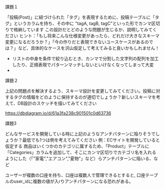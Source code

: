 課題１

「投稿(Post)」に紐づけられた「タグ」を表現するために、投稿テーブルに「タグ」というカラムを持ち、その中に "tagA, tagB, tagC"といった形でカンマ区切りで格納しています
この設計だとどのような問題が生じるか、説明してみてください
ヒント：「もし将来こんな仕様変更があったら、どれだけ大きなスキーマ変更になるだろうか？」「今の作りだと表現できないユースケースがあるのでは？」など、具体的なケースを沢山仮定して考えてみると良いかもしれません！

- リストの中身を条件で絞り込むとき、カンマで分割した文字列の配列を加工したり、正規表現でパターンマッチしないといけなくなってしまって大変
- 


課題２

上記の問題点を解決するよう、スキーマ設計を変更してみてください。投稿に対するタグの情報をどのように保持するのが適切でしょうか？新しいスキーマを考えて、DB設計のスケッチを描いてみてください

https://dbdiagram.io/d/61a3fa238c901501c0d63736


課題3

どんなサービスを開発している時に上記のようなアンチパターンに陥りそうでしょうか？最低でも1つは例を考えてみてください
例：ECサイトを開発していると仮定する
商品はいくつかのカテゴリに属するため、「Product」テーブルに「Categories」カラムを追加して、そこにカンマ区切りでカテゴリ名を入れるようにした（「"家電","エアコン","夏物"」など）らアンチパターンに陥いる、など

ユーザーが複数の口座を持ち、口座は複数人で管理できるとすると, 口座テーブルのuser_idに複数の値が入rりアンチパターンになる恐れがある。


